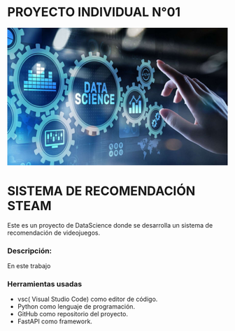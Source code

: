 # PROYECTO INDIVIDUAL N°01
![](https://github.com/WILMERPC02/PI_01/blob/main/imagen_datascience.jpg)
# SISTEMA DE RECOMENDACIÓN STEAM
Este es un proyecto de DataScience donde se desarrolla un sistema de recomendación de videojuegos.
### Descripción:

En este trabajo 

### Herramientas usadas
- vsc( Visual Studio Code) como editor de código.
- Python como lenguaje de programación.
- GitHub como repositorio del proyecto.
- FastAPI como framework.

